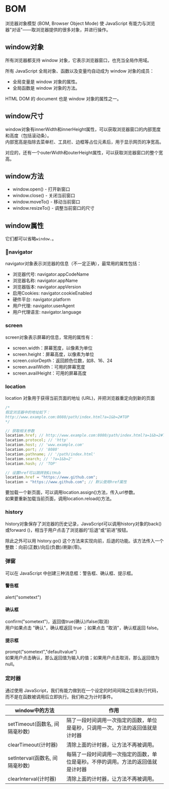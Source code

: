 # BOM
浏览器对象模型 (BOM, Browser Object Mode) 使 JavaScript 有能力与浏览器"对话"——取浏览器提供的很多对象，并进行操作。

## window对象
所有浏览器都支持 window 对象，它表示浏览器窗口，也充当全局作用域。

所有 JavaScript 全局对象、函数以及变量均自动成为 window 对象的成员：
* 全局变量是 window 对象的属性。
* 全局函数是 window 对象的方法。

HTML DOM 的 document 也是 window 对象的属性之一。

## window尺寸
window对象有innerWidth和innerHeight属性，可以获取浏览器窗口的内部宽度和高度（包括滚动条）。  
内部宽高是指除去菜单栏、工具栏、边框等占位元素后，用于显示网页的净宽高。

对应的，还有一个outerWidth和outerHeight属性，可以获取浏览器窗口的整个宽高。

## window方法
* window.open() - 打开新窗口
* window.close() - 关闭当前窗口
* window.moveTo() - 移动当前窗口
* window.resizeTo() - 调整当前窗口的尺寸


## window属性
它们都可以省略`window.`。 
### navigator
navigator对象表示浏览器的信息（不一定正确），最常用的属性包括：
* 浏览器代号: navigator.appCodeName
* 浏览器名称: navigator.appName
* 浏览器版本: navigator.appVersion
* 启用Cookies: navigator.cookieEnabled
* 硬件平台: navigator.platform
* 用户代理: navigator.userAgent
* 用户代理语言: navigator.language

### screen
screen对象表示屏幕的信息，常用的属性有：
* screen.width：屏幕宽度，以像素为单位
* screen.height：屏幕高度，以像素为单位
* screen.colorDepth：返回颜色位数，如8、16、24
* screen.availWidth：可用的屏幕宽度
* screen.availHeight：可用的屏幕高度

### location
location 对象用于获得当前页面的地址 (URL)，并把浏览器重定向到新的页面
```js
/*
假定浏览器中的地址如下：
http://www.example.com:8080/path/index.html?a=1&b=2#TOP
*/

// 获取相关参数
location.href; // http://www.example.com:8080/path/index.html?a=1&b=2#TOP
location.protocol; // 'http'
location.host; // 'www.example.com'
location.port; // '8080'
location.pathname; // '/path/index.html'
location.search; // '?a=1&b=2'
location.hash; // 'TOP'

// 设置href可以跳转到GitHub
location.href = "https://www.github.com";
location = "https://www.github.com"; // 默认使用href属性
```

要加载一个新页面，可以调用location.assign()方法，传入url参数。   
如果要重新加载当前页面，调用location.reload()方法。

### history
history对象保存了浏览器的历史记录，JavaScript可以调用history对象的back()或forward ()，相当于用户点击了浏览器的“后退”或“前进”按钮。

除此之外可以用 history.go() 这个方法来实现向前，后退的功能。该方法传入一个整数：向前(正数)/向后(负数)/刷新(零)。

### 弹窗
可以在 JavaScript 中创建三种消息框：警告框、确认框、提示框。

#### 警告框
alert("sometext")

#### 确认框
confirm("sometext")，返回值true(确认)/false(取消)  
用户如果点击 "确认"，确认框返回 true ；如果点击 "取消"，确认框返回 false。

#### 提示框
prompt("sometext","defaultvalue")  
如果用户点击确认，那么返回值为输入的值；如果用户点击取消，那么返回值为 null。

### 定时器
通过使用 JavaScript，我们有能力做到在一个设定的时间间隔之后来执行代码，而不是在函数被调用后立即执行。我们称之为计时事件。

|window中的方法|作用|
|-----|-----|
|setTimeout(函数名, 间隔毫秒数)|隔了一段时间调用一次指定的函数，单位是毫秒，只调用一次。方法的返回值就是计时器|
|clearTimeout(计时器)|清除上面的计时器，让方法不再被调用。|
|setInterval(函数名, 间隔毫秒数)|每隔了一段时间调用一次指定的函数，单位是毫秒。不停的调用。方法的返回值就是计时器|
|clearInterval(计时器)|清除上面的计时器，让方法不再被调用。|